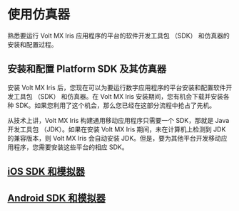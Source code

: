 # 使用仿真器
熟悉要运行 Volt MX Iris 应用程序的平台的软件开发工具包 （SDK） 和仿真器的安装和配置过程。

## 安装和配置 Platform SDK 及其仿真器
安装 Volt MX Iris 后，您现在可以为要运行数字应用程序的平台安装和配置软件开发工具包 （SDK） 和仿真器。在 Volt MX Iris 安装期间，您有机会下载并安装各种 SDK。如果您利用了这个机会，那么您已经在这部分流程中抢占了先机。

从技术上讲，Volt MX Iris 构建通用移动应用程序只需要一个 SDK，那就是 Java 开发工具包 （JDK）。如果在安装 Volt MX Iris 期间，未在计算机上检测到 JDK 的兼容版本，则 Volt MX Iris 会自动安装 JDK。但是，要为其他平台开发移动应用程序，您需要安装这些平台的相应 SDK。

## [iOS SDK 和模拟器](./iOS_SDK_and_simulator.md)

## [Android SDK 和模拟器](./AndroidSDK_and_emulator.md)
